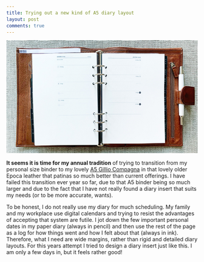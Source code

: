 ```yaml
---
title: Trying out a new kind of A5 diary layout
layout: post
comments: true
---
```


<a href="/assets/weekly-margins.jpg"><img src="/assets/weekly-margins.jpg"></a>

**It seems it is time for my annual tradition** of trying to transition from my personal size binder to my lovely [A5 Gillio Compagna](https://www.gillio.be/en/leather-items/planners-covers/organiser-a5-compagna-2) in that lovely older Epoca leather that patinas so much better than current offerings. I have failed this transition ever year so far, due to that A5 binder being so much larger and due to the fact that I have not really found a diary insert that suits my needs (or to be more accurate, wants).

To be honest, I do not really use my diary for much scheduling. My family and my workplace use digital calendars and trying to resist the advantages of accepting that system are futile. I jot down the few important personal dates in my paper diary (always in pencil) and then use the rest of the page as a log for how things went and how I felt about that (always in ink). Therefore, what I need are wide margins, rather than rigid and detailed diary layouts. For this years attempt I tried to design a diary insert just like this. I am only a few days in, but it feels rather good!
